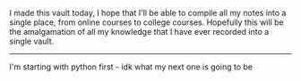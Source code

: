 I made this vault today, I hope that I'll be able to compile all my notes into a single place, from online courses to college courses.
Hopefully this will be the amalgamation of all my knowledge that I have ever recorded into a single vault.
___
I'm starting with python first - idk what my next one is going to be
